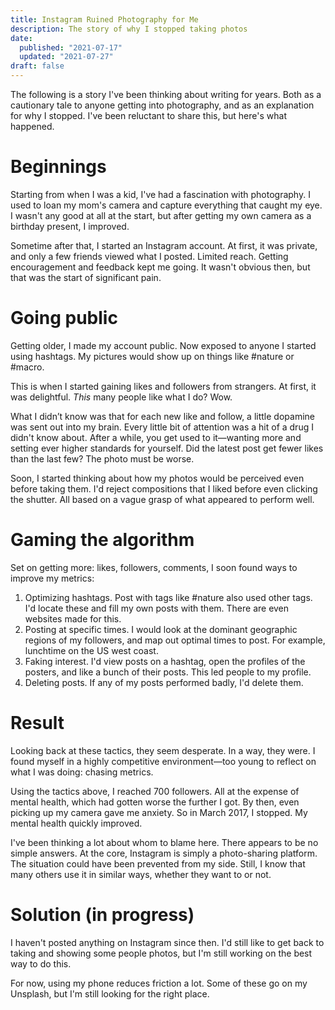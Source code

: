 ```yaml
---
title: Instagram Ruined Photography for Me
description: The story of why I stopped taking photos
date:
  published: "2021-07-17"
  updated: "2021-07-27"
draft: false
---
```


The following is a story I've been thinking about writing for years. Both as a cautionary tale to anyone getting into photography, and as an explanation for why I stopped. I've been reluctant to share this, but here's what happened.

# Beginnings

Starting from when I was a kid, I've had a fascination with photography. I used to loan my mom's camera and capture everything that caught my eye. I wasn't any good at all at the start, but after getting my own camera as a birthday present, I improved.

Sometime after that, I started an Instagram account. At first, it was private, and only a few friends viewed what I posted. Limited reach. Getting encouragement and feedback kept me going. It wasn't obvious then, but that was the start of significant pain.

# Going public

Getting older, I made my account public. Now exposed to anyone I started using hashtags. My pictures would show up on things like #nature or #macro.

This is when I started gaining likes and followers from strangers. At first, it was delightful. _This_ many people like what I do? Wow.

What I didn’t know was that for each new like and follow, a little dopamine was sent out into my brain. Every little bit of attention was a hit of a drug I didn't know about. After a while, you get used to it—wanting more and setting ever higher standards for yourself. Did the latest post get fewer likes than the last few? The photo must be worse.

Soon, I started thinking about how my photos would be perceived even before taking them. I'd reject compositions that I liked before even clicking the shutter. All based on a vague grasp of what appeared to perform well.

# Gaming the algorithm

Set on getting more: likes, followers, comments, I soon found ways to improve my metrics:

1. Optimizing hashtags. Post with tags like #nature also used other tags. I'd locate these and fill my own posts with them. There are even websites made for this.
2. Posting at specific times. I would look at the dominant geographic regions of my followers, and map out optimal times to post. For example, lunchtime on the US west coast.
3. Faking interest. I'd view posts on a hashtag, open the profiles of the posters, and like a bunch of their posts. This led people to my profile.
4. Deleting posts. If any of my posts performed badly, I'd delete them.

# Result

Looking back at these tactics, they seem desperate. In a way, they were. I found myself in a highly competitive environment—too young to reflect on what I was doing: chasing metrics.

Using the tactics above, I reached 700 followers. All at the expense of mental health, which had gotten worse the further I got. By then, even picking up my camera gave me anxiety. So in March 2017, I stopped. My mental health quickly improved.

I've been thinking a lot about whom to blame here. There appears to be no simple answers. At the core, Instagram is simply a photo-sharing platform. The situation could have been prevented from my side. Still, I know that many others use it in similar ways, whether they want to or not.

# Solution (in progress)

I haven't posted anything on Instagram since then. I'd still like to get back to taking and showing some people photos, but I'm still working on the best way to do this.

For now, using my phone reduces friction a lot. Some of these go on my Unsplash, but I'm still looking for the right place.
